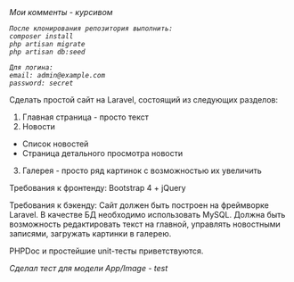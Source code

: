 <i>
    Мои комменты - курсивом
    
    После клонирования репозитория выполнить:
    composer install
    php artisan migrate
	php artisan db:seed
    
    Для логина:
    email: admin@example.com
    password: secret

</i>

Сделать простой сайт на Laravel, состоящий из следующих разделов:
1. Главная страница - просто текст
2. Новости
- Список новостей
- Страница детального просмотра новости
3. Галерея - просто ряд картинок с возможностью их увеличить

Требования к фронтенду:
Bootstrap 4 + jQuery

Требования к бэкенду:
Сайт должен быть построен на фреймворке Laravel. В качестве БД необходимо использовать MySQL. Должна быть возможность редактировать текст на главной, управлять новостными записями, загружать картинки в галерею.

PHPDoc и простейшие unit-тесты приветствуются.

<i>Сделал тест для модели App/Image - test</i>
